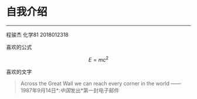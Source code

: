 # 自我介绍

---

程骏杰 化学81 2018012318

喜欢的公式

$$E=mc^2$$

喜欢的文字

> Across the Great Wall we can reach every corner in the world
> 			——1987年9月14日*:*中国*发出*第一封电子邮件